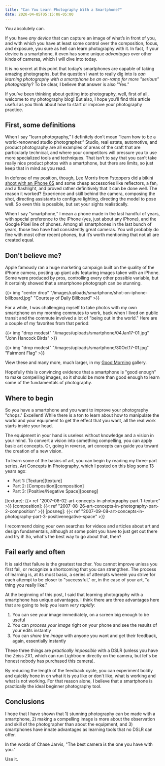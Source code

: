 ```yaml
---
title: "Can You Learn Photography With a Smartphone?"
date: 2020-04-05T05:15:08-05:00
---
```


You absolutely can.

If you have *any device* that can capture an image of what’s in front of you,
and with which you have at least some control over the composition, focus, and
exposure, you sure as hell can learn photography with it. In fact, if your
device is a smartphone, it even has some unique *advantages* over other kinds of
cameras, which I will dive into today.

It is no secret at this point that today’s smartphones are capable of taking
amazing photographs, but the question I want to really dig into is *can learning
photography with a smartphone be an on-ramp for more "serious" photography*? To
be clear, I believe that answer is also "Yes.”

<!--more-->

If you’ve been thinking about getting into photography, well, first of all,
welcome to my photography blog! But also, I hope you’ll find this article useful
as you think about how to start or improve your photography practice.

## First, some definitions

When I say "learn photography,” I definitely don’t mean “learn how to be a
world-renowned studio photographer.” Studio, real estate, automotive, and
product photography are all examples of areas of the craft that are particularly
technical, and where your competitors will pressure you to use more specialized
tools and techniques. That isn’t to say that you can’t take really nice product
photos with a smartphone, but there are limits, so just keep that in mind as you
read.

In defense of my position, though, Lee Morris from Fstoppers did a [bikini shoot
with an iPhone 6S](https://www.youtube.com/watch?v=nT6eaBm82bQ) and some cheap
accessories like reflectors, a fan, and a flashlight, and proved rather
definitively that it can be done well. The reason it worked? Experience and
skill behind the camera, composing the shot, directing assistants to configure
lighting, directing the model to pose well. So even this is possible, but set
your sights realistically.

When I say "smartphone," I mean a phone made in the last handful of years, with
special preference to the iPhone (yes, just about any iPhone), and the Google
Pixel line of phones. Among all smartphones in the last bunch of years, those
two have had consistently great cameras. You will probably do fine with most
other recent phones, but it’s worth mentioning that not all are created equal.

## Don't believe me?

Apple famously ran a huge marketing campaign built on the quality of the iPhone
camera, posting up giant ads featuring images taken with an iPhone. Some were
produced by pros, controlling every other possible variable, but it certainly
showed that a smartphone photograph can be stunning.

{{< img "center drop" "/images/uploads/smartphone/shot-on-iphone-billboard.jpg" "Courtesy of Daily Billboard" >}}

For a while, I was challenging myself to take photos with my own smartphone on
my morning commutes to work, back when I lived on public transit and the commute
involved a lot of "being out in the world." Here are a couple of my favorites
from that period:

{{< img "drop modest" "/images/uploads/smartphone/04Jan17-01.jpg" "John Hancock Birds" >}}

{{< img "drop modest" "/images/uploads/smartphone/30Oct17-01.jpg" "Fairmont Flag" >}}

View these and many more, much larger, in my [Good
Morning](https://gallery.aaronbieber.com/Galleries/Good-Morning/) gallery.

Hopefully this is convincing evidence that a smartphone is "good enough" to make
compelling images, so it should be more than good enough to learn some of the
fundamentals of photography.

## Where to begin

So you have a smartphone and you want to improve your photography "chops."
Excellent! While there is a ton to learn about how to manipulate the world and
your equipment to get the effect that you want, all the real work starts inside
your head. 

The equipment in your hand is useless without knowledge and a vision in your
mind. To convert a vision into something compelling, you can apply basic art
concepts. Or, going in reverse, art concepts can guide you toward the creation
of a new vision.

To learn some of the basics of art, you can begin by reading my three-part
series, Art Concepts in Photography, which I posted on this blog some 13 years
ago:

* Part 1: [Texture][texture]
* Part 2: [Composition][composition]
* Part 3: [Positive/Negative Space][posneg]

[texture]: {{< ref "2007-08-02-art-concepts-in-photography-part-1-texture" >}}
[composition]: {{< ref "2007-08-26-art-concepts-in-photography-part-2-composition" >}}
[posneg]: {{< ref "2007-09-08-art-concepts-in-photography-part-3-positivenegative-space" >}}

I recommend doing your own searches for videos and articles about art and design
fundamentals, although at some point you have to just get out there and try it!
So, what's the best way to go about that, then?

## Fail early and often

It is said that failure is the greatest teacher. You cannot improve unless you
first fail, or recognize a shortcoming that you can strengthen. The process of
learning is, at its most basic, a series of attempts wherein you strive for each
attempt to be closer to "successful," or, in the case of your art, "a thing you
really like."

At the beginning of this post, I said that learning photography with a
smartphone has unique advantages. I think there are three advantages here that are
going to help you learn *very rapidly*:

1. You can see your image immediately, on a screen big enough to be useful
2. You can *process your image* right on your phone and see the results of your
   edits instantly
3. You can *share the image* with anyone you want and get their feedback, again,
   essentially instantly
   
These three things are *practically impossible* with a DSLR (unless you have the
Zeiss ZX1, which can run Lightroom directly on the camera, but let's be honest
nobody has purchased this camera).

By reducing the length of the feedback cycle, you can experiment boldly and
quickly hone in on what it is you like or don't like, what is working and what
is not working. For that reason alone, I believe that a smartphone is
practically the ideal beginner photography tool.

## Conclusions

I hope that I have shown that 1) stunning photography can be made with a
smartphone, 2) making a compelling image is more about the observation and skill
of the photographer than about the equipment, and 3) smartphones have innate
advantages as learning tools that no DSLR can offer.

In the words of Chase Jarvis, "The best camera is the one you have with you."

Use it.
